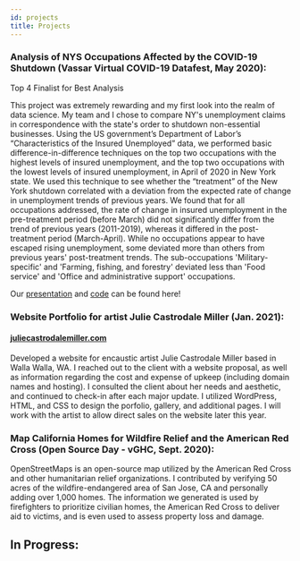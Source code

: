 ```yaml
---
id: projects
title: Projects
---
```


### Analysis of NYS Occupations Affected by the COVID-19 Shutdown (Vassar Virtual COVID-19 Datafest, May 2020):

Top 4 Finalist for Best Analysis

This project was extremely rewarding and my first look into the realm of data science. My team and I chose to compare NY's unemployment claims in correspondence with the state's order to shutdown non-essential businesses.
Using the US government’s Department of Labor’s “Characteristics of the Insured Unemployed” data, we performed basic difference-in-difference techniques on the top two occupations with the highest levels of insured unemployment, and the top two occupations with the lowest levels of insured unemployment, in April of 2020 in New York state. We used this technique to see whether the “treatment” of the New York shutdown correlated with a deviation from the expected rate of change in unemployment trends of previous years. We found that for all occupations addressed, the rate of change in insured unemployment in the pre-treatment period (before March) did not significantly differ from the trend of previous years (2011-2019), whereas it differed in the post-treatment period (March-April). While no occupations appear to have escaped rising unemployment, some deviated more than others from previous years' post-treatment trends. The sub-occupations 'Military-specific' and 'Farming, fishing, and forestry' deviated less than 'Food service' and 'Office and administrative support' occupations.

Our [presentation](https://drive.google.com/file/d/1-xAki72HaxeXQ4UaaOhp_oLtNzvyoslr/view?usp=sharing) and [code](https://www.kaggle.com/annahennessy/nys-unemployment-insurance-analyzation) can be found here!

### Website Portfolio for artist Julie Castrodale Miller (Jan. 2021):
#### [juliecastrodalemiller.com](https://juliecastrodalemiller.com)

Developed a website for encaustic artist Julie Castrodale Miller based in Walla Walla, WA. I reached out to the client with a website proposal, as well as information regarding the cost and expense of upkeep (including domain names and hosting). I consulted the client about her needs and aesthetic, and continued to check-in after each major update. I utilized WordPress, HTML, and CSS to design the porfolio, gallery, and additional pages. I will work with the artist to allow direct sales on the website later this year.

### Map California Homes for Wildfire Relief and the American Red Cross (Open Source Day - vGHC, Sept. 2020):

OpenStreetMaps is an open-source map utilized by the American Red Cross and other humanitarian relief organizations. I contributed by verifying 50 acres of the wildfire-endangered area of San Jose, CA and personally adding over 1,000 homes. The information we generated is used by firefighters to prioritize civilian homes, the American Red Cross to deliver aid to victims, and is even used to assess property loss and damage.


## In Progress:


<!--- #### Developing an Android app to make the Vassar dining experience more predictable
I am developing in Linux and Android Studio while collaborating with a group of four and sharing resources via GitHub. We began by brainstorming features to include in the application, including a favorites filter, feedback section, and push notifications.
--->
